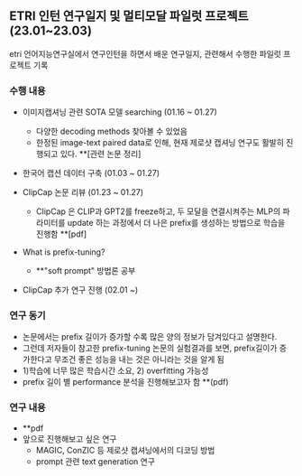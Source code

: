 ## ETRI 인턴 연구일지 및 멀티모달 파일럿 프로젝트 (23.01~23.03)

etri 언어지능연구실에서 연구인턴을 하면서 배운 연구일지, 관련해서 수행한 파일럿 프로젝트 기록
### 수행 내용


- 이미지캡셔닝 관련 SOTA 모델 searching (01.16 ~ 01.27)
  - 다양한 decoding methods 찾아볼 수 있었음
  - 한정된 image-text paired data로 인해, 현재 제로샷 캡셔닝 연구도 활발히 진행되고 있다. **[관련 논문 정리] <br/>
  
- 한국어 캡션 데이터 구축 (01.03 ~ 01.27) <br/>

- ClipCap 논문 리뷰 (01.23 ~ 01.27)
  - ClipCap 은 CLIP과 GPT2를 freeze하고, 두 모달을 연결시켜주는 MLP의 파라미터를 update 하는 과정에서 더 나은 prefix를 생성하는 방법으로 학습을 진행함 **[pdf]

- What is prefix-tuning? 
  - **"soft prompt" 방법론 공부

- ClipCap 추가 연구 진행 (02.01 ~)

### 연구 동기
  - 논문에서는 prefix 길이가 증가할 수록 많은 양의 정보가 담겨있다고 설명한다.
  - 그런데 저자들이 참고한 prefix-tuning 논문의 실험결과를 보면, prefix길이가 증가한다고 무조건 좋은 성능을 내는 것은 아니라는 것을 알게 됨
  - 1)학습에 너무 많은 학습시간 소요, 2) overfitting 가능성
  - prefix 길이 별 performance 분석을 진행해보고자 함 **(pdf)
  
### 연구 내용
- **pdf
- 앞으로 진행해보고 싶은 연구
  - MAGIC, ConZIC 등 제로샷 캡셔닝에서의 디코딩 방법
  - prompt 관련 text generation 연구
